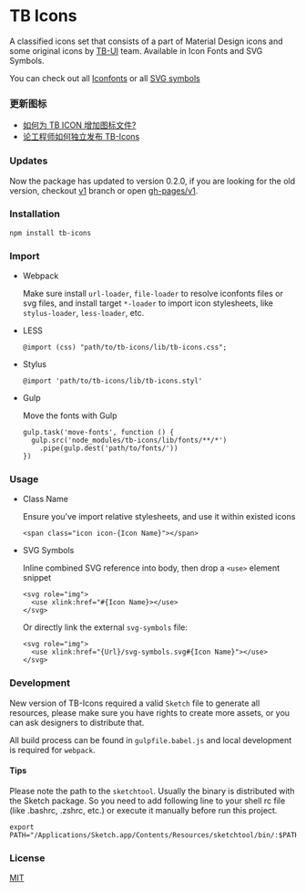 # TB Icons

A classified icons set that consists of a part of Material Design icons and some original icons by [TB-UI](https://www.github.com/teambition/tb-ui) team. Available in Icon Fonts and SVG Symbols.

You can check out all [Iconfonts](http://teambition.github.io/TB-Icons/v2/iconfonts/) or all [SVG symbols](http://teambition.github.io/TB-Icons/v2/svgs/)

### 更新图标
* [如何为 TB ICON 增加图标文件?](https://thoughts.teambition.com/workspaces/5ae958e45ce50e000140111d/docs/59ae7dab448d2e000134ecf3)
* [论工程师如何独立发布 TB-Icons](https://thoughts.teambition.com/workspaces/5ae958e45ce50e000140111d/docs/5b223456ba4b310001425e17)


### Updates

Now the package has updated to version 0.2.0, if you are looking for the old version, checkout [v1](https://github.com/teambition/TB-Icons/tree/v1) branch or open [gh-pages/v1](http://teambition.github.io/TB-Icons/v1).


### Installation

```
npm install tb-icons
```


### Import

* Webpack

  Make sure install `url-loader`, `file-loader` to resolve iconfonts files or svg files, and install target `*-loader` to import icon stylesheets, like `stylus-loader`, `less-loader`, etc.

* LESS

  ```
  @import (css) "path/to/tb-icons/lib/tb-icons.css";
  ```

* Stylus

  ```
  @import 'path/to/tb-icons/lib/tb-icons.styl'
  ```

* Gulp

  Move the fonts with Gulp

  ```
  gulp.task('move-fonts', function () {
    gulp.src('node_modules/tb-icons/lib/fonts/**/*')
      .pipe(gulp.dest('path/to/fonts/'))
  })
  ```


### Usage

* Class Name

  Ensure you've import relative stylesheets, and use it within existed icons

  ```
  <span class="icon icon-{Icon Name}"></span>
  ```

* SVG Symbols

  Inline combined SVG reference into body, then drop a `<use>` element snippet

  ```
  <svg role="img">
    <use xlink:href="#{Icon Name}></use>
  </svg>
  ```

  Or directly link the external `svg-symbols` file:

  ```
  <svg role="img">
    <use xlink:href="{Url}/svg-symbols.svg#{Icon Name}"></use>
  </svg>
  ```


### Development

New version of TB-Icons required a valid `Sketch` file to generate all resources, please make sure you have rights to create more assets, or you can ask designers to distribute that.

All build process can be found in `gulpfile.babel.js` and local development is required for `webpack`.

#### Tips

Please note the path to the `sketchtool`. Usually the binary is distributed with the Sketch package. So you need to add following line to your shell rc file (like .bashrc, .zshrc, etc.) or execute it manually before run this project.

```
export PATH="/Applications/Sketch.app/Contents/Resources/sketchtool/bin/:$PATH"
```

### License
[MIT](https://opensource.org/licenses/MIT)
